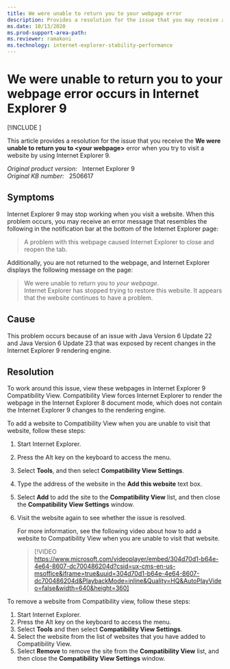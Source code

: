 ```yaml
---
title: We were unable to return you to your webpage error
description: Provides a resolution for the issue that you may receive a We were unable to return you to your webpage error when trying to visit a website.
ms.date: 10/13/2020
ms.prod-support-area-path: 
ms.reviewer: ramakoni
ms.technology: internet-explorer-stability-performance
---
```

# We were unable to return you to your webpage error occurs in Internet Explorer 9

[!INCLUDE [](../includes/browsers-important.md)]

This article provides a resolution for the issue that you receive the **We were unable to return you to \<your webpage>** error when you try to visit a website by using Internet Explorer 9.

_Original product version:_ &nbsp; Internet Explorer 9  
_Original KB number:_ &nbsp; 2506617

## Symptoms

Internet Explorer 9 may stop working when you visit a website. When this problem occurs, you may receive an error message that resembles the following in the notification bar at the bottom of the Internet Explorer page:

> A problem with this webpage caused Internet Explorer to close and reopen the tab.

Additionally, you are not returned to the webpage, and Internet Explorer displays the following message on the page:

> We were unable to return you to *your webpage*.  
Internet Explorer has stopped trying to restore this website. It appears that the website continues to have a problem.

## Cause

This problem occurs because of an issue with Java Version 6 Update 22 and Java Version 6 Update 23 that was exposed by recent changes in the Internet Explorer 9 rendering engine.

## Resolution

To work around this issue, view these webpages in Internet Explorer 9 Compatibility View. Compatibility View forces Internet Explorer to render the webpage in the Internet Explorer 8 document mode, which does not contain the Internet Explorer 9 changes to the rendering engine.

To add a website to Compatibility View when you are unable to visit that website, follow these steps:

1. Start Internet Explorer.
2. Press the Alt key on the keyboard to access the menu.
3. Select **Tools**, and then select **Compatibility View Settings**.
4. Type the address of the website in the **Add this website** text box.
5. Select **Add** to add the site to the **Compatibility View** list, and then close the **Compatibility View Settings** window.
6. Visit the website again to see whether the issue is resolved.

    For more information, see the following video about how to add a website to Compatibility View when you are unable to visit that website.

    > [!VIDEO https://www.microsoft.com/videoplayer/embed/304d70d1-b64e-4e64-8607-dc700486204d?csid=ux-cms-en-us-msoffice&iframe=true&uuid=304d70d1-b64e-4e64-8607-dc700486204d&PlaybackMode=inline&Quality=HQ&AutoPlayVideo=false&width=640&height=360]

To remove a website from Compatibility view, follow these steps:

1. Start Internet Explorer.
2. Press the Alt key on the keyboard to access the menu.
3. Select **Tools** and then select **Compatibility View Settings**.
4. Select the website from the list of websites that you have added to Compatibility View.
5. Select **Remove** to remove the site from the **Compatibility View** list, and then close the **Compatibility View Settings** window.
